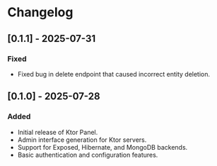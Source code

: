 # Changelog

## [0.1.1] - 2025-07-31

### Fixed

- Fixed bug in delete endpoint that caused incorrect entity deletion.

## [0.1.0] - 2025-07-28

### Added

- Initial release of Ktor Panel.
- Admin interface generation for Ktor servers.
- Support for Exposed, Hibernate, and MongoDB backends.
- Basic authentication and configuration features.